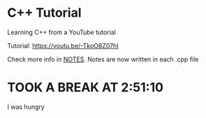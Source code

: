 # C++ Tutorial
Learning C++ from a YouTube tutorial

Tutorial: https://youtu.be/-TkoO8Z07hI

Check more info in [NOTES](./NOTES.md).
Notes are now written in each .cpp file

# TOOK A BREAK AT 2:51:10
I was hungry